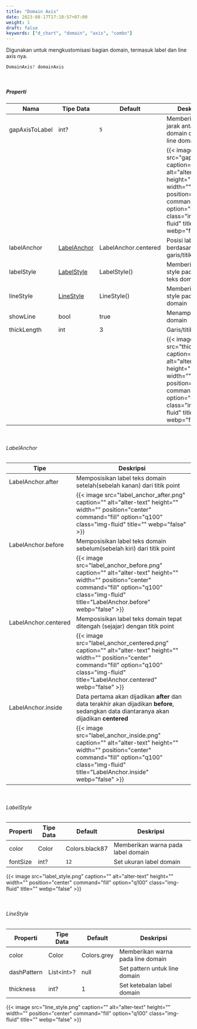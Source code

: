 ```yaml
---
title: "Domain Axis"
date: 2023-08-17T17:10:57+07:00
weight: 1
draft: false
keywords: ["d_chart", "domain", "axis", "combo"]
---
```


Digunakan untuk mengkustomisasi bagian domain, termasuk label dan line axis nya.

```dart
DomainAxis? domainAxis
```

<br>

##### Properti

| Nama           | Tipe Data                   | Default              | Deskripsi                                                                                                                                                            |
| -------------- | --------------------------- | -------------------- | -------------------------------------------------------------------------------------------------------------------------------------------------------------------- |
| gapAxisToLabel | int?                        | `5`                  | Memberikan jarak antara label domain dengan line domain                                                                                                              |
|                |                             |                      | {{< image src="gap.png" caption="" alt="alter-text" height="" width="" position="center" command="fill" option="q100" class="img-fluid" title=""  webp="false" >}}   |
| labelAnchor    | [LabelAnchor](#labelanchor) | LabelAnchor.centered | Posisi label berdasarkan garis/titik point                                                                                                                           |
| labelStyle     | [LabelStyle](#labelstyle)   | LabelStyle()         | Memberikan style pada label teks domain                                                                                                                              |
| lineStyle      | [LineStyle](#linestyle)     | LineStyle()          | Memberikan style pada line domain                                                                                                                                    |
| showLine       | bool                        | true                 | Menampilkan line domain                                                                                                                                              |
| thickLength    | int                         | 3                    | Garis/titik point                                                                                                                                                    |
|                |                             |                      | {{< image src="thick.png" caption="" alt="alter-text" height="" width="" position="center" command="fill" option="q100" class="img-fluid" title=""  webp="false" >}} |

<br>

###### LabelAnchor

| Tipe                 | Deskripsi                                                                                                                                                                                                |
| -------------------- | -------------------------------------------------------------------------------------------------------------------------------------------------------------------------------------------------------- |
| LabelAnchor.after    | Memposisikan label teks domain setelah(sebelah kanan) dari titik point                                                                                                                                   |
|                      | {{< image src="label_anchor_after.png" caption="" alt="alter-text" height="" width="" position="center" command="fill" option="q100" class="img-fluid" title=""  webp="false" >}}                        |
| LabelAnchor.before   | Memposisikan label teks domain sebelum(sebelah kiri) dari titik point                                                                                                                                    |
|                      | {{< image src="label_anchor_before.png" caption="" alt="alter-text" height="" width="" position="center" command="fill" option="q100" class="img-fluid" title="LabelAnchor.before"  webp="false" >}}     |
| LabelAnchor.centered | Memposisikan label teks domain tepat ditengah (sejajar) dengan titik point                                                                                                                               |
|                      | {{< image src="label_anchor_centered.png" caption="" alt="alter-text" height="" width="" position="center" command="fill" option="q100" class="img-fluid" title="LabelAnchor.centered"  webp="false" >}} |
| LabelAnchor.inside   | Data pertama akan dijadikan **after** dan data terakhir akan dijadikan **before**, sedangkan data diantaranya akan dijadikan **centered**                                                                |
|                      | {{< image src="label_anchor_inside.png" caption="" alt="alter-text" height="" width="" position="center" command="fill" option="q100" class="img-fluid" title="LabelAnchor.inside"  webp="false" >}}     |

<br>

###### LabelStyle

| Properti | Tipe Data | Default        | Deskripsi                          |
| -------- | --------- | -------------- | ---------------------------------- |
| color    | Color     | Colors.black87 | Memberikan warna pada label domain |
| fontSize | int?      | `12`           | Set ukuran label domain            |

{{< image src="label_style.png" caption="" alt="alter-text" height="" width="" position="center" command="fill" option="q100" class="img-fluid" title=""  webp="false" >}}

<br>

###### LineStyle

| Properti    | Tipe Data   | Default     | Deskripsi                         |
| ----------- | ----------- | ----------- | --------------------------------- |
| color       | Color       | Colors.grey | Memberikan warna pada line domain |
| dashPattern | List\<int>? | null        | Set pattern untuk line domain     |
| thickness   | int?        | 1           | Set ketebalan label domain        |

{{< image src="line_style.png" caption="" alt="alter-text" height="" width="" position="center" command="fill" option="q100" class="img-fluid" title=""  webp="false" >}}

<br>
